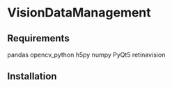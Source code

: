 # VisionDataManagement


## Requirements
pandas
opencv_python
h5py
numpy
PyQt5
retinavision


## Installation
